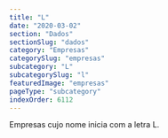 ```yaml
---
title: "L"
date: "2020-03-02"
section: "Dados"
sectionSlug: "dados"
category: "Empresas"
categorySlug: "empresas"
subcategory: "L"
subcategorySlug: "l"
featuredImage: "empresas"
pageType: "subcategory"
indexOrder: 6112
---
```


Empresas cujo nome inicia com a letra L.